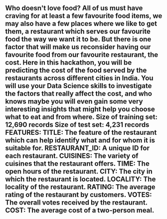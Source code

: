  ## Who doesn't love food? All of us must have craving for at least a few favourite food items, we may also have a few places where we like to get them, a restaurant which serves our favourite food the way we want it to be. But there is one factor that will make us reconsider having our favourite food from our favourite restaurant, the cost. Here in this hackathon, you will be predicting the cost of the food served by the restaurants across different cities in India. You will use your Data Science skills to investigate the factors that really affect the cost, and who knows maybe you will even gain some very interesting insights that might help you choose what to eat and from where. Size of training set: 12,690 records Size of test set: 4,231 records FEATURES: TITLE: The feature of the restaurant which can help identify what and for whom it is suitable for. RESTAURANT_ID: A unique ID for each restaurant. CUISINES: The variety of cuisines that the restaurant offers. TIME: The open hours of the restaurant. CITY: The city in which the restaurant is located. LOCALITY: The locality of the restaurant. RATING: The average rating of the restaurant by customers. VOTES: The overall votes received by the restaurant. COST: The average cost of a two-person meal.